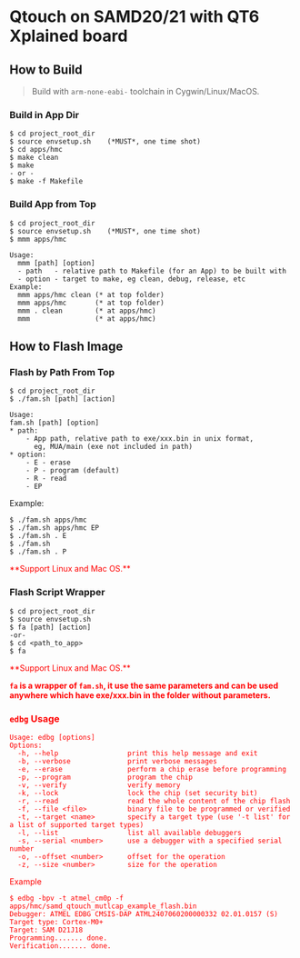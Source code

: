 # Qtouch on SAMD20/21 with QT6 Xplained board

## How to Build

> Build with `arm-none-eabi-` toolchain in Cygwin/Linux/MacOS.

### Build in App Dir

```
$ cd project_root_dir
$ source envsetup.sh    (*MUST*, one time shot)
$ cd apps/hmc
$ make clean
$ make
- or -
$ make -f Makefile
```

### Build App from Top

```
$ cd project_root_dir
$ source envsetup.sh    (*MUST*, one time shot)
$ mmm apps/hmc

Usage:
  mmm [path] [option]
  - path   - relative path to Makefile (for an App) to be built with
  - option - target to make, eg clean, debug, release, etc
Example:
  mmm apps/hmc clean (* at top folder)
  mmm apps/hmc       (* at top folder)
  mmm . clean        (* at apps/hmc)
  mmm                (* at apps/hmc)
```


## How to Flash Image

### Flash by Path From Top

```
$ cd project_root_dir
$ ./fam.sh [path] [action]

Usage:
fam.sh [path] [option]
* path:
    - App path, relative path to exe/xxx.bin in unix format,
      eg, MUA/main (exe not included in path)
* option:
    - E - erase
    - P - program (default)
	- R - read
    - EP
```

Example:

```
$ ./fam.sh apps/hmc
$ ./fam.sh apps/hmc EP
$ ./fam.sh . E
$ ./fam.sh
$ ./fam.sh . P
```

<span style="color:red">
**Support Linux and Mac OS.**
</span>

### Flash Script Wrapper

```
$ cd project_root_dir
$ source envsetup.sh
$ fa [path] [action]
-or-
$ cd <path_to_app>
$ fa
```

<span style="color:red">
**Support Linux and Mac OS.**

**`fa` is a wrapper of `fam.sh`, it use the same parameters and can be used anywhere which have exe/xxx.bin in the folder without parameters.**
</span>



### `edbg` Usage

```
Usage: edbg [options]
Options:
  -h, --help                 print this help message and exit
  -b, --verbose              print verbose messages
  -e, --erase                perform a chip erase before programming
  -p, --program              program the chip
  -v, --verify               verify memory
  -k, --lock                 lock the chip (set security bit)
  -r, --read                 read the whole content of the chip flash
  -f, --file <file>          binary file to be programmed or verified
  -t, --target <name>        specify a target type (use '-t list' for a list of supported target types)
  -l, --list                 list all available debuggers
  -s, --serial <number>      use a debugger with a specified serial number
  -o, --offset <number>      offset for the operation
  -z, --size <number>        size for the operation
```

Example

```
$ edbg -bpv -t atmel_cm0p -f apps/hmc/samd_qtouch_mutlcap_example_flash.bin
Debugger: ATMEL EDBG CMSIS-DAP ATML2407060200000332 02.01.0157 (S)
Target type: Cortex-M0+
Target: SAM D21J18
Programming....... done.
Verification....... done.
```

